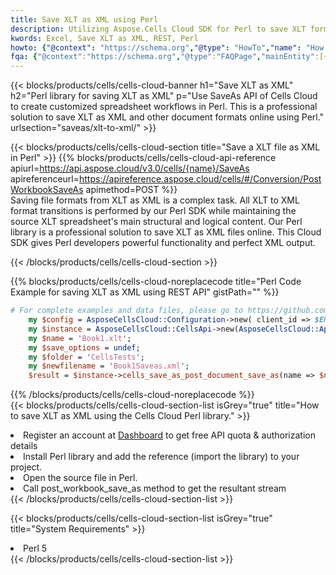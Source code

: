 ```yaml
---
title: Save XLT as XML using Perl 
description: Utilizing Aspose.Cells Cloud SDK for Perl to save XLT format file as XML format file. 
kwords: Excel, Save XLT as XML, REST, Perl
howto: {"@context": "https://schema.org","@type": "HowTo","name": "How to save XLT as XML using the Cells Cloud Perl library.","description": "How to save XLT as XML using the Cells Cloud Perl library.","image": {"@type": "ImageObject"},"url": "/perl/saveas/xlt-to-xml/","step": [{ "@type": "HowToStep","name": "How to save XLT as XML using the Cells Cloud Perl library. step 1", "image": {"@type": "ImageObject",},"url": "/perl/saveas/xlt-to-xml/","text": "Register an account at <a href='https://dashboard.aspose.cloud/'>Dashboard</a> to get free API quota & authorization details",},{ "@type": "HowToStep","name": "How to save XLT as XML using the Cells Cloud Perl library. step 1", "image": {"@type": "ImageObject",},"url": "/perl/saveas/xlt-to-xml/","text": "Install Perl library and add the reference (import the library) to your project.",},{ "@type": "HowToStep","name": "How to save XLT as XML using the Cells Cloud Perl library. step 1", "image": {"@type": "ImageObject",},"url": "/perl/saveas/xlt-to-xml/","text": "Open the source file in Perl.",},{ "@type": "HowToStep","name": "How to save XLT as XML using the Cells Cloud Perl library. step 1", "image": {"@type": "ImageObject",},"url": "/perl/saveas/xlt-to-xml/","text": "Call post_workbook_save_as method to get the resultant stream",}, ],"supply": {"@type": "HowToSupply","name": "document"},"tool": [{"@type": "HowToTool","name": "VIM, Visual Studio Code, Eclipse"},{"@type": "HowToTool","name": "Aspose Cells"}],"totalTime": "PT6M"}
fqa: {"@context":"https://schema.org","@type":"FAQPage","mainEntity":[{"@type":"Question","name":"Why save file as other formats file in C# using REST API?","acceptedAnswer":{"@type":"Answer","text":"Documents are encoded in many ways, and some files may be incompatible with the software you use. To open and read such files, just save them as appropriate file formats.<br/><ol><li>Install .NET SDK and add the reference (import the library) to your project.</li><li>Open the source file in C# using REST API.</li><li>Call the PostWorkbookSaveAsRequest() method, passing an output filename with required extension.</li><li>Get the result of save as a separate file.</li></ol>"}},{"@type":"Question","name":"What file formats can I save as with your C# library?","acceptedAnswer":{"@type":"Answer","text":"We support a variety of file formats for conversion using .NET library, including XLSX, Excel, xls , PDF, CSV, HTML, Markdown, XML, PNG, JPG, TIFF, Json, TXT and many more."}},{"@type":"Question","name":"What is the maximum allowed file size for conversion using this .NET library?","acceptedAnswer":{"@type":"Answer","text":"There are no file size limits for format conversions using .NET library."}}]}
---
```



{{< blocks/products/cells/cells-cloud-banner h1="Save XLT as XML" h2="Perl library for saving XLT as XML" p="Use SaveAs API of Cells Cloud to create customized spreadsheet workflows in Perl. This is a professional solution to save XLT as XML and other document formats online using Perl." urlsection="saveas/xlt-to-xml/" >}}

{{< blocks/products/cells/cells-cloud-section  title="Save a XLT file as XML in Perl" >}}
{{% blocks/products/cells/cells-cloud-api-reference  apiurl=https://api.aspose.cloud/v3.0/cells/{name}/SaveAs  apireferenceurl=https://apireference.aspose.cloud/cells/#/Conversion/PostWorkbookSaveAs  apimethod=POST %}}
<br/>
Saving file formats from XLT as XML is a complex task. All XLT to XML format transitions is performed by our Perl SDK while maintaining the source XLT spreadsheet's main structural and logical content. Our Perl library is a professional solution to save XLT as XML files online. This Cloud SDK gives Perl developers powerful functionality and perfect XML output.

{{< /blocks/products/cells/cells-cloud-section >}}

{{% blocks/products/cells/cells-cloud-noreplacecode title="Perl Code Example for saving XLT as XML using REST API" gistPath="" %}}
  
```perl
# For complete examples and data files, please go to https://github.com/aspose-cells-cloud/aspose-cells-cloud-perl/
    my $config = AsposeCellsCloud::Configuration->new( client_id => $ENV{'ProductClientId'}, client_secret => $ENV{'ProductClientSecret'});
    my $instance = AsposeCellsCloud::CellsApi->new(AsposeCellsCloud::ApiClient->new( $config));
    my $name = 'Book1.xlt';
    my $save_options = undef;
    my $folder = 'CellsTests';
    my $newfilename = 'Book1Saveas.xml';
    $result = $instance->cells_save_as_post_document_save_as(name => $name,save_options => $save_options, newfilename => $newfilename, folder => $folder);
```
  
{{% /blocks/products/cells/cells-cloud-noreplacecode  %}}
<br/>
{{< blocks/products/cells/cells-cloud-section-list isGrey="true"  title="How to save XLT as XML using the Cells Cloud Perl library." >}}
<li>Register an account at <a href="https://dashboard.aspose.cloud/">Dashboard</a> to get free API quota & authorization details</li>
<li>Install Perl library and add the reference (import the library) to your project.</li>
<li>Open the source file in Perl.</li>
<li>Call post_workbook_save_as method to get the resultant stream</li>
{{< /blocks/products/cells/cells-cloud-section-list >}}

{{< blocks/products/cells/cells-cloud-section-list isGrey="true"  title="System Requirements" >}}
<li>Perl 5</li>
{{< /blocks/products/cells/cells-cloud-section-list >}}
